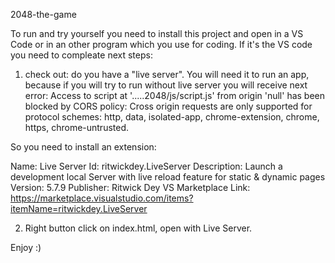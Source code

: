 2048-the-game

To run and try yourself you need to install this project and open in a VS Code or in an other program which you use for coding. 
If it's the VS code you need to compleate next steps: 

1) check out: do you have a "live server". You will need it to run an app, because if you will try to run without live server you will receive next error: 
Access to script at '.....2048/js/script.js' from origin 'null' has been blocked by CORS policy: Cross origin requests are only supported for protocol schemes: http, data, isolated-app, chrome-extension, chrome, https, chrome-untrusted.

So you need to install an extension: 

Name: Live Server
Id: ritwickdey.LiveServer
Description: Launch a development local Server with live reload feature for static & dynamic pages
Version: 5.7.9
Publisher: Ritwick Dey
VS Marketplace Link: https://marketplace.visualstudio.com/items?itemName=ritwickdey.LiveServer

2) Right button click on index.html, open with Live Server. 

Enjoy :)